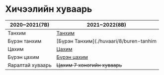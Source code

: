 # Хичээлийн хуваарь

2020~2021(7B) | 2021~2022(8B)
------------ | -------------
Танхим | [Танхим](./huvaari/8/tanhim)
Бүрэн танхим | [Бүрэн Танхим](./huvaari/8/buren-tanhim
Цахим | [Цахим](./huvaari/8/online)
Бүрэн цахим | [Бүрэн цахим](./huvaari/8/all-online)
Яаралтай хуваарь | ~~Цахим 7 хоногийн хуваарь~~

